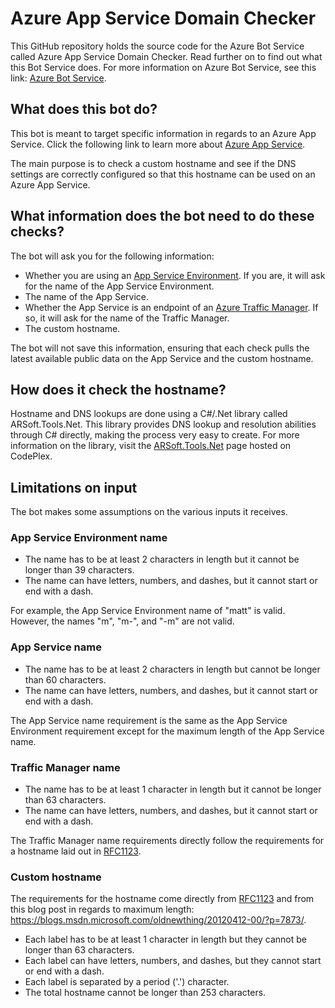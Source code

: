 # Azure App Service Domain Checker
This GitHub repository holds the source code for the Azure Bot Service called Azure App Service Domain Checker. Read further on to find out what this Bot Service does.
For more information on Azure Bot Service, see this link: [Azure Bot Service](https://docs.botframework.com/en-us/azure-bot-service/).

## What does this bot do?
This bot is meant to target specific information in regards to an Azure App Service. Click the following link to learn more about [Azure App Service](https://docs.microsoft.com/en-us/azure/app-service/app-service-value-prop-what-is).

The main purpose is to check a custom hostname and see if the DNS settings are correctly configured so that this hostname can be used on an Azure App Service.

## What information does the bot need to do these checks?
The bot will ask you for the following information:

* Whether you are using an [App Service Environment](https://docs.microsoft.com/en-us/azure/app-service-web/app-service-app-service-environment-intro). If you are, it will ask for the name of the App Service Environment.
* The name of the App Service.
* Whether the App Service is an endpoint of an [Azure Traffic Manager](https://docs.microsoft.com/en-us/azure/traffic-manager/traffic-manager-overview). If so, it will ask for the name of the Traffic Manager.
* The custom hostname.

The bot will not save this information, ensuring that each check pulls the latest available public data on the App Service and the custom hostname.

## How does it check the hostname?
Hostname and DNS lookups are done using a C#/.Net library called ARSoft.Tools.Net. This library provides DNS lookup and resolution abilities through C# directly, making the process very easy to create.
For more information on the library, visit the [ARSoft.Tools.Net](http://arsofttoolsnet.codeplex.com/) page hosted on CodePlex.

## Limitations on input
The bot makes some assumptions on the various inputs it receives. 

### App Service Environment name
* The name has to be at least 2 characters in length but it cannot be longer than 39 characters. 
* The name can have letters, numbers, and dashes, but it cannot start or end with a dash.

For example, the App Service Environment name of "matt" is valid. However, the names "m", "m-", and "-m" are not valid.

### App Service name
* The name has to be at least 2 characters in length but cannot be longer than 60 characters. 
* The name can have letters, numbers, and dashes, but it cannot start or end with a dash.

The App Service name requirement is the same as the App Service Environment requirement except for the maximum length of the App Service name.

### Traffic Manager name
* The name has to be at least 1 character in length but it cannot be longer than 63 characters. 
* The name can have letters, numbers, and dashes, but it cannot start or end with a dash.

The Traffic Manager name requirements directly follow the requirements for a hostname laid out in [RFC1123](https://tools.ietf.org/html/rfc1123#page-13).

### Custom hostname
The requirements for the hostname come directly from [RFC1123](https://tools.ietf.org/html/rfc1123#page-13) and from this blog post in regards to maximum length: https://blogs.msdn.microsoft.com/oldnewthing/20120412-00/?p=7873/.

* Each label has to be at least 1 character in length but they cannot be longer than 63 characters. 
* Each label can have letters, numbers, and dashes, but they cannot start or end with a dash.
* Each label is separated by a period ('.') character.
* The total hostname cannot be longer than 253 characters.